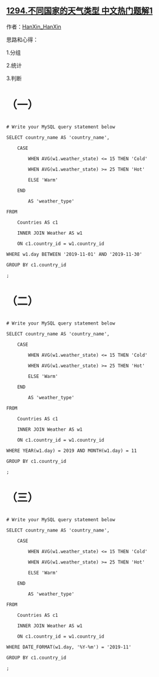 ## [1294.不同国家的天气类型 中文热门题解1](https://leetcode.cn/problems/weather-type-in-each-country/solutions/100000/mysql-fen-zu-tong-ji-pan-duan-ri-qi-de-p-a45a)

作者：[HanXin_HanXin](https://leetcode.cn/u/HanXin_HanXin)

思路和心得：

1.分组

2.统计

3.判断


# （一）

```mysql []
# Write your MySQL query statement below
SELECT country_name AS 'country_name',
    CASE 
        WHEN AVG(w1.weather_state) <= 15 THEN 'Cold' 
        WHEN AVG(w1.weather_state) >= 25 THEN 'Hot'
        ELSE 'Warm'
    END
        AS 'weather_type'
FROM 
    Countries AS c1
    INNER JOIN Weather AS w1
    ON c1.country_id = w1.country_id
WHERE w1.day BETWEEN '2019-11-01' AND '2019-11-30'
GROUP BY c1.country_id
;
```


# （二）

```mysql []
# Write your MySQL query statement below
SELECT country_name AS 'country_name',
    CASE 
        WHEN AVG(w1.weather_state) <= 15 THEN 'Cold' 
        WHEN AVG(w1.weather_state) >= 25 THEN 'Hot'
        ELSE 'Warm'
    END
        AS 'weather_type'
FROM 
    Countries AS c1
    INNER JOIN Weather AS w1
    ON c1.country_id = w1.country_id
WHERE YEAR(w1.day) = 2019 AND MONTH(w1.day) = 11
GROUP BY c1.country_id
;
```


# （三）

```mysql []
# Write your MySQL query statement below
SELECT country_name AS 'country_name',
    CASE 
        WHEN AVG(w1.weather_state) <= 15 THEN 'Cold' 
        WHEN AVG(w1.weather_state) >= 25 THEN 'Hot'
        ELSE 'Warm'
    END
        AS 'weather_type'
FROM 
    Countries AS c1
    INNER JOIN Weather AS w1
    ON c1.country_id = w1.country_id
WHERE DATE_FORMAT(w1.day, '%Y-%m') = '2019-11'
GROUP BY c1.country_id
;
```